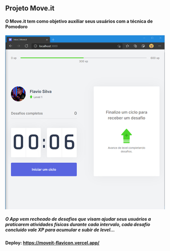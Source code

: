 ## Projeto Move.it

#### O Move.it tem como objetivo auxiliar  seus usuários com a técnica de Pomodoro 

<img src="public\moveit.png" style="zoom: 67%;" />

##### O App vem recheado de desafios que visam ajudar seus usuários a praticarem atividades físicas durante cada intervalo, cada desafio concluído vale XP para acumular e subir de level... 

#### Deploy: https://moveit-flavicon.vercel.app/
